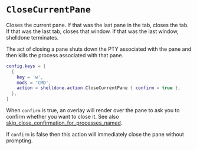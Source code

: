 # `CloseCurrentPane`

Closes the current pane.  If that was the last pane in the tab, closes the tab.
If that was the last tab, closes that window.  If that was the last window,
shelldone terminates.

The act of closing a pane shuts down the PTY associated with the pane and
then kills the process associated with that pane.

```lua
config.keys = {
  {
    key = 'w',
    mods = 'CMD',
    action = shelldone.action.CloseCurrentPane { confirm = true },
  },
}
```

When `confirm` is true, an overlay will render over the pane to ask you to
confirm whether you want to close it.  See also
[skip_close_confirmation_for_processes_named](../config/skip_close_confirmation_for_processes_named.md).

If `confirm` is false then this action will immediately close
the pane without prompting.


